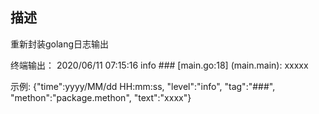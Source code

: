 ## 描述
重新封装golang日志输出

终端输出：
2020/06/11 07:15:16 info ### [main.go:18] (main.main): xxxxx

示例:
{"time":yyyy/MM/dd HH:mm:ss, "level":"info", "tag":"###", "methon":"package.methon", "text":"xxxx"}



